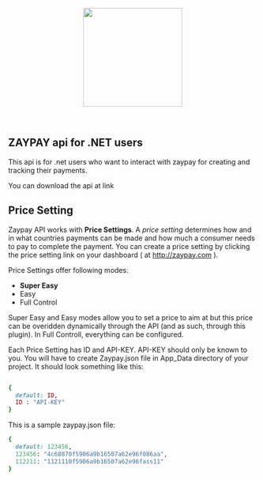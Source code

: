 <p align="center">
<img width="200px"src="http://zaypay.com/images/v2/logo.png"/>
</p>
<br>

ZAYPAY api for .NET users
------------------------------
This api is for .net users who want to interact with zaypay for creating and tracking their payments. 

You can download the api at link

Price Setting
------------------------------

Zaypay API works with __Price Settings__. A *price setting* determines how and in what countries payments 
can be made and how much a consumer needs to pay to complete the payment. 
You can create a price setting by clicking the price setting  link on your dashboard  ( at http://zaypay.com ).

Price Settings offer following modes:

*   __Super Easy__
*   Easy
*   Full Control

Super Easy and Easy modes allow you to set a price to aim at but this price can be overidden dynamically through the API (and as such, through this plugin). In Full Controll, everything can be configured.


Each Price Setting has ID and API-KEY. API-KEY should only be known to you. You will have to create Zaypay.json file in App_Data directory of your project. It should look something like this:

``` ruby

{
  default: ID,
  ID : "API-KEY"
}
```

This is a sample zaypay.json file:

``` ruby
{
  default: 123456,
  123456: "4c60870f5906a9b16507a62e96f086aa",
  112211: "1121110f5906a9b16507a62e96fass11"
}

```

